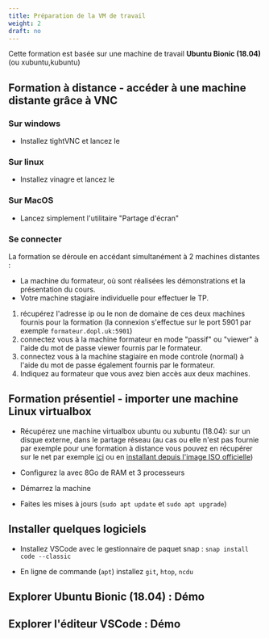 ```yaml
---
title: Préparation de la VM de travail
weight: 2
draft: no
---
```



Cette formation est basée sur une machine de travail **Ubuntu Bionic (18.04)** (ou xubuntu,kubuntu)

## Formation à distance - accéder à une machine distante grâce à VNC


### Sur windows

- Installez tightVNC et lancez le

### Sur linux

- Installez vinagre et lancez le

### Sur MacOS

- Lancez simplement l'utilitaire "Partage d'écran"

### Se connecter

La formation se déroule en accédant simultanément à 2 machines distantes :

- La machine du formateur, où sont réalisées les démonstrations et la présentation du cours.
- Votre machine stagiaire individuelle pour effectuer le TP.

1. récupérez l'adresse ip ou le non de domaine de ces deux machines fournis pour la formation (la connexion s'effectue sur le port 5901 par exemple `formateur.dopl.uk:5901`)
2. connectez vous à la machine formateur en mode "passif" ou "viewer" à l'aide du mot de passe viewer fournis par le formateur.
3. connectez vous à la machine stagiaire en mode controle (normal) à l'aide du mot de passe également fournis par le formateur.
4. Indiquez au formateur que vous avez bien accès aux deux machines.


## Formation présentiel - importer une machine Linux virtualbox

- Récupérez  une machine virtualbox ubuntu ou xubuntu (18.04): sur un disque externe, dans le partage réseau (au cas ou elle n'est pas fournie par exemple pour une formation à distance vous pouvez en récupérer sur le net par exemple [ici](https://www.osboxes.org/xubuntu/) ou en [installant depuis l'image ISO officielle](https://www.numetopia.fr/comment-installer-ubuntu-dans-virtualbox/))
  
- Configurez la avec 8Go de RAM et 3 processeurs
  
- Démarrez la machine
  
- Faites les mises à jours (`sudo apt update` et `sudo apt upgrade`)

## Installer quelques logiciels

- Installez VSCode avec le gestionnaire de paquet snap : `snap install code --classic`
  
- En ligne de commande (`apt`) installez `git`, `htop`, `ncdu`

## Explorer Ubuntu Bionic (18.04) : Démo

## Explorer l'éditeur VSCode : Démo

